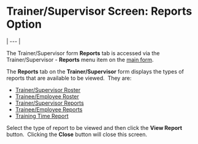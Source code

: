 # Trainer/Supervisor Screen: Reports Option 
| --- |

The Trainer/Supervisor form **Reports** tab is accessed via the 
Trainer/Supervisor - **Reports** menu item on the [main form](<7jjr.md>).

The **Reports** tab on the **Trainer/Supervisor** form displays the types of reports that 
are available to be viewed.&nbsp; They are:

- [Trainer/Supervisor Roster](<7gc0.md>)
- [Trainee/Employee Roster](<7gds.md>)
- [Trainer/Supervisor Reports](<7gfk.md>)
- [Trainee/Employee Reports](<7ghc.md>)
- [Training Time Report](<trntimrp.md>)

Select the type of report to be viewed and then click the **View Report** button.&nbsp; Clicking the 
**Close** button will close this screen.